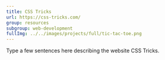 ```yaml
---
title: CSS Tricks
url: https://css-tricks.com/
group: resources
subgroup: web-development
fullImg: ../../images/projects/full/tic-tac-toe.png
---
```


Type a few sentences here describing the website CSS Tricks.